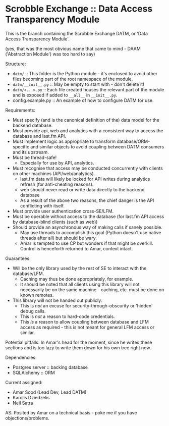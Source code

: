 # Scrobble Exchange :: Data Access Transparency Module

This is the branch containing the Scrobble Exchange DATM, or 'Data Access Transparency Module'.

(yes, that was the most obvious name that came to mind - DAAM ('Abstraction Module') was too hard to say)

Structure:

- `datm/` :: This folder is the Python module - it's enclosed to avoid other files becoming part of the root namespace of the module.
- `datm/__init__.py` :: May be empty to start with - don't delete it!
- `datm/<...>.py` :: Each file created houses the relevant part of the module and is exposed if added to `__all__` in `__init__.py`.
- config.example.py :: An example of how to configure DATM for use.

Requirements:

+ Must specify (and is the canonical definition of the) data model for the backend database.
+ Must provide api, web and analytics with a consistent way to access the database and last.fm API.
+ Must implement logic as appropriate to transform database/ORM-specific and similar objects to avoid coupling between DATM consumers and its upstream.
+ Must be thread-safe!
    + Especially for use by API, analytics.
+ Must recognise that access may be conducted concurrently with clients on other machines (API/web/analytics).
    + last.fm data will likely be locked for API writes during analytics refresh (for anti-cheating reasons).
    + web should never read or write data directly to the backend database
    + As a result of the above two reasons, the chief danger is the API conflicting with itself.
+ Must provide user authentication cross-SE/LFM.
+ Must be operable without access to the database (for last.fm API access by database-blind clients (such as web))
+ Should provide an asynchronous way of making calls if sanely possible.
    + May use threads to accomplish this goal (Python doesn't use native threads after all) but should be wary.
    + Amar is tempted to use CP but wonders if that might be overkill. Control is henceforth returned to Amar, context intact.

Guarantees:

+ Will be the only library used by the rest of SE to interact with the database/LFM.
    + Caching may thus be done appropriately, for example.
    + It should be noted that all clients using this library will not necessarily be on the same machine - caching, etc. must be done on known remotes.
+ This library will not be handed out publicly.
    + This is _not_ an excuse for security-through-obscurity or 'hidden' debug calls.
    + This is _not_ a reason to hard-code credentials.
    + This _is_ a reason to allow coupling between database and LFM access as required - this is not meant for general LFM access or similar.

Potential pitfalls: In Amar's head for the moment, since he writes these sections and is too lazy to write them down for his own tree right now.

Dependencies:

- Postgres server :: backing database
- SQLAlchemy :: ORM
<!-- TBD
- MongoDB server :: backing document database
- PyMongo :: for accessing MongoDB
-->

Current assigned:

* Amar Sood (Lead Dev, Lead DATM)
* Karolis Dziedzelis
* Neil Satra

<a id="amar">AS:</a> Posited by Amar on a technical basis - poke me if you have objections/problems.

[AS]: #amar "Posited by Amar on a technical basis - poke me if you have objections/problems."